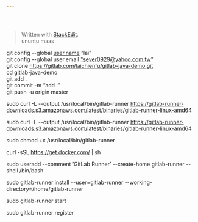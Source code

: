 ```yaml
---


---
```


<blockquote>
<p>Written with <a href="https://stackedit.io/">StackEdit</a>.<br>
ununtu maas</p>
</blockquote>
<p>git config --global <a href="http://user.name">user.name</a> “lai”<br>
git config --global user.email <a href="mailto:%22sever0929@yahoo.com.tw">"sever0929@yahoo.com.tw</a>"<br>
git clone <a href="https://gitlab.com/laichienfu/gitlab-java-demo.git">https://gitlab.com/laichienfu/gitlab-java-demo.git</a><br>
cd gitlab-java-demo<br>
git add .<br>
git commit -m “add .”<br>
git push -u origin master</p>
<p>sudo curl -L  --output /usr/local/bin/gitlab-runner <a href="https://gitlab-runner-downloads.s3.amazonaws.com/latest/binaries/gitlab-runner-linux-amd64">https://gitlab-runner-downloads.s3.amazonaws.com/latest/binaries/gitlab-runner-linux-amd64</a></p>
<p>sudo curl -L --output /usr/local/bin/gitlab-runner <a href="https://gitlab-runner-downloads.s3.amazonaws.com/latest/binaries/gitlab-runner-linux-amd64">https://gitlab-runner-downloads.s3.amazonaws.com/latest/binaries/gitlab-runner-linux-amd64</a></p>
<p>sudo chmod +x /usr/local/bin/gitlab-runner</p>
<p>curl -sSL <a href="https://get.docker.com/">https://get.docker.com/</a> | sh</p>
<p>sudo useradd --comment ‘GitLab Runner’ --create-home gitlab-runner --shell /bin/bash</p>
<p>sudo gitlab-runner install --user=gitlab-runner --working-directory=/home/gitlab-runner</p>
<p>sudo gitlab-runner start</p>
<p>sudo gitlab-runner register</p>

